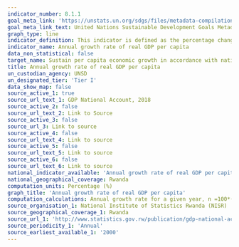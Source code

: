 ```yaml
---
indicator_number: 8.1.1
goal_meta_link: 'https://unstats.un.org/sdgs/files/metadata-compilation/Metadata-Goal-3.pdf '
goal_meta_link_text: United Nations Sustainable Development Goals Metadata (PDF 225 KB)
graph_type: line
indicator_definition: This indicator is defined as the percentage change in the real GDP per capita between two consecutive years. 
indicator_name: Annual growth rate of real GDP per capita
data_non_statistical: false
target_name: Sustain per capita economic growth in accordance with national circumstances and, in particular, at least 7 per cent gross domestic product growth per annum in the least developed countries
title: Annual growth rate of real GDP per capita
un_custodian_agency: UNSD
un_designated_tier: 'Tier I'
data_show_map: false
source_active_1: true
source_url_text_1: GDP National Account, 2018
source_active_2: false
source_url_text_2: Link to Source
source_active_3: false
source_url_3: Link to source
source_active_4: false
source_url_text_4: Link to source
source_active_5: false
source_url_text_5: Link to source
source_active_6: false
source_url_text_6: Link to source
national_indicator_available: 'Annual growth rate of real GDP per capita'
national_geographical_coverage: Rwanda
computation_units: Percentage (%)
graph_title: 'Annual growth rate of real GDP per capita' 
computation_calculations: Annual growth rate for a given year, n =100*(Gn+1 - Gn)/Gn
source_organisation_1: National Institute of Statistics Rwanda (NISR)
source_geographical_coverage_1: Rwanda
source_url_1: 'http://www.statistics.gov.rw/publication/gdp-national-accounts-2018'
source_periodicity_1: 'Annual'
source_earliest_available_1: '2000'
---
```

